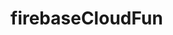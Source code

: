 # firebaseCloudFun

<!-- ////////////////////////////// các lưu ý -->
<!-- run:
	cd functions/
	npm run serve 
-->

<!-- To initialize a specific Firebase feature, run 'firebase init [feature]'. Valid features are:
  
    - database      // firebase init database (để cài database realtime emulator) -> firebase init emulators -> databases -> chọn port(tránh để trùng lặp, nếu nhỡ đặt trùng thì vào fire: firebase.json bên ngoài để đổi lại port)

    - emulators
    - extensions
    - firestore
    - functions
    - hosting
    - hosting:github
    - internalframeworks
    - remoteconfig
    - storage
  login [options]                                                log the CLI into Firebase
  login:add [options] [email]                                    authorize the CLI for an additional account
  login:ci [options]                                             generate an access token for use in non-interactive environments
  login:list                                                     list authorized CLI accounts
  login:use <email>                                              set the default account to use for this project directory
  logout [email]                                                 log the CLI out of Firebase
  open [link]                                                    quickly open a browser to relevant project resources
  projects:addfirebase [projectId]                               add Firebase resources to a Google Cloud Platform project
  projects:create [options] [projectId]                          creates a new Google Cloud Platform project, then adds Firebase resources to the project
  projects:list                                                  list all Firebase projects you have access to
  remoteconfig:get [options]                                     get a Firebase project's Remote Config template
  remoteconfig:rollback [options]                                roll back a project's published Remote Config template to the one specified by the provided version number
  remoteconfig:versions:list [options]                           get a list of Remote Config template versions that have been published for a Firebase project
  serve [options]                                                start a local server for your static assets
  setup:emulators:database                                       downloads the database emulator
  setup:emulators:firestore                                      downloads the firestore emulator
  setup:emulators:pubsub                                         downloads the pubsub emulator
  setup:emulators:storage                                        downloads the storage emulator
  setup:emulators:ui                                             downloads the ui emulator
  target [type]                                                  display configured deploy targets for the current project
  target:apply <type> <name> <resources...>                      apply a deploy target to a resource
  target:clear <type> <target>                                   clear all resources from a named resource target
  target:remove <type> <resource>                                remove a resource target
  use [options] [alias_or_project_id]                            set an active Firebase project for your working directory -->
